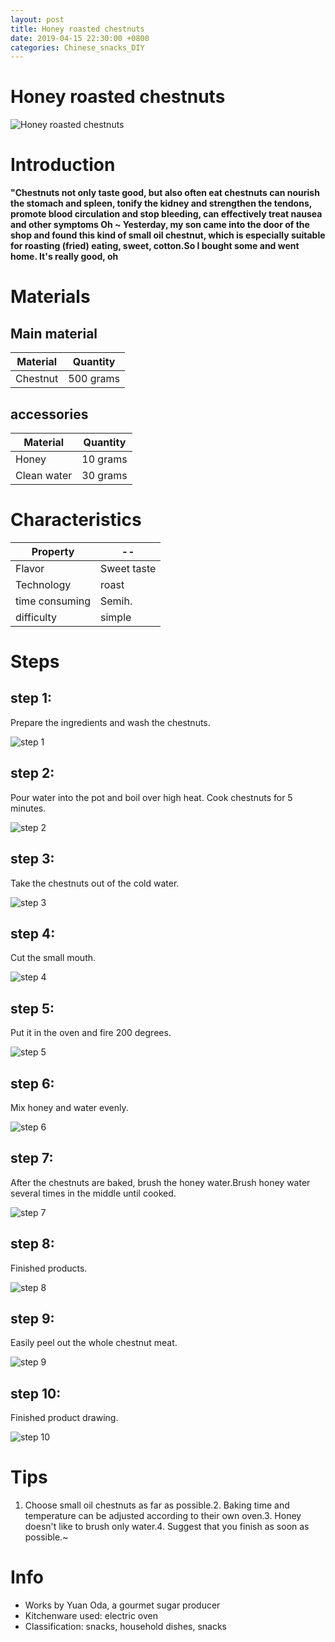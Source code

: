 ```yaml
---
layout: post
title: Honey roasted chestnuts
date: 2019-04-15 22:30:00 +0800
categories: Chinese_snacks_DIY
---
```


# Honey roasted chestnuts

![Honey roasted chestnuts]({{site.baseurl}}/img/452731/452731.jpg)

# Introduction

**"Chestnuts not only taste good, but also often eat chestnuts can nourish the stomach and spleen, tonify the kidney and strengthen the tendons, promote blood circulation and stop bleeding, can effectively treat nausea and other symptoms Oh ~ Yesterday, my son came into the door of the shop and found this kind of small oil chestnut, which is especially suitable for roasting (fried) eating, sweet, cotton.So I bought some and went home. It's really good, oh**

# Materials


## Main material

Material|Quantity
--|--
Chestnut|500 grams

## accessories

Material|Quantity
--|--
Honey|10 grams
Clean water|30 grams

# Characteristics

Property|--
--|--
Flavor|Sweet taste
Technology|roast
time consuming|Semih.
difficulty|simple

# Steps

## step 1:

Prepare the ingredients and wash the chestnuts.

![step 1]({{site.baseurl}}/img/452731/1.jpg)

## step 2:

Pour water into the pot and boil over high heat. Cook chestnuts for 5 minutes.

![step 2]({{site.baseurl}}/img/452731/2.jpg)

## step 3:

Take the chestnuts out of the cold water.

![step 3]({{site.baseurl}}/img/452731/3.jpg)

## step 4:

Cut the small mouth.

![step 4]({{site.baseurl}}/img/452731/4.jpg)

## step 5:

Put it in the oven and fire 200 degrees.

![step 5]({{site.baseurl}}/img/452731/5.jpg)

## step 6:

Mix honey and water evenly.

![step 6]({{site.baseurl}}/img/452731/6.jpg)

## step 7:

After the chestnuts are baked, brush the honey water.Brush honey water several times in the middle until cooked.

![step 7]({{site.baseurl}}/img/452731/7.jpg)

## step 8:

Finished products.

![step 8]({{site.baseurl}}/img/452731/8.jpg)

## step 9:

Easily peel out the whole chestnut meat.

![step 9]({{site.baseurl}}/img/452731/9.jpg)

## step 10:

Finished product drawing.

![step 10]({{site.baseurl}}/img/452731/10.jpg)

# Tips

1. Choose small oil chestnuts as far as possible.2. Baking time and temperature can be adjusted according to their own oven.3. Honey doesn't like to brush only water.4. Suggest that you finish as soon as possible.~

# Info

- Works by Yuan Oda, a gourmet sugar producer
- Kitchenware used: electric oven
- Classification: snacks, household dishes, snacks